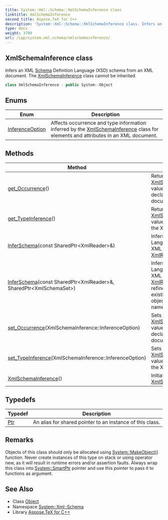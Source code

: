 ```yaml
---
title: System::Xml::Schema::XmlSchemaInference class
linktitle: XmlSchemaInference
second_title: Aspose.TeX for C++
description: 'System::Xml::Schema::XmlSchemaInference class. Infers an XML Schema Definition Language (XSD) schema from an XML document. The XmlSchemaInference class cannot be inherited in C++.'
type: docs
weight: 3700
url: /cpp/system.xml.schema/xmlschemainference/
---
```

## XmlSchemaInference class


Infers an XML [Schema](../) Definition Language (XSD) schema from an XML document. The [XmlSchemaInference](./) class cannot be inherited.

```cpp
class XmlSchemaInference : public System::Object
```

## Enums

| Enum | Description |
| --- | --- |
| [InferenceOption](./inferenceoption/) | Affects occurrence and type information inferred by the [XmlSchemaInference](./) class for elements and attributes in an XML document. |
## Methods

| Method | Description |
| --- | --- |
| [get_Occurrence](./get_occurrence/)() | Returns the [XmlSchemaInference::InferenceOption](./inferenceoption/) value that affects schema occurrence declarations inferred from the XML document. |
| [get_TypeInference](./get_typeinference/)() | Returns the [XmlSchemaInference::InferenceOption](./inferenceoption/) value that affects types inferred from the XML document. |
| [InferSchema](./inferschema/)(const SharedPtr\<XmlReader\>\&) | Infers an XML [Schema](../) Definition Language (XSD) schema from the XML document contained in the [XmlReader](../../system.xml/xmlreader/) object specified. |
| [InferSchema](./inferschema/)(const SharedPtr\<XmlReader\>\&, SharedPtr\<XmlSchemaSet\>) | Infers an XML [Schema](../) Definition Language (XSD) schema from the XML document contained in the [XmlReader](../../system.xml/xmlreader/) object specified, and refines the inferred schema using an existing schema in the [XmlSchemaSet](../xmlschemaset/) object specified with the same target namespace. |
| [set_Occurrence](./set_occurrence/)(XmlSchemaInference::InferenceOption) | Sets the [XmlSchemaInference::InferenceOption](./inferenceoption/) value that affects schema occurrence declarations inferred from the XML document. |
| [set_TypeInference](./set_typeinference/)(XmlSchemaInference::InferenceOption) | Sets the [XmlSchemaInference::InferenceOption](./inferenceoption/) value that affects types inferred from the XML document. |
| [XmlSchemaInference](./xmlschemainference/)() | Initializes a new instance of the [XmlSchemaInference](./) class. |
## Typedefs

| Typedef | Description |
| --- | --- |
| [Ptr](./ptr/) | An alias for shared pointer to an instance of this class. |
## Remarks



Objects of this class should only be allocated using [System::MakeObject()](../../system/makeobject/) function. Never create instances of this type on stack or using operator new, as it will result in runtime errors and/or assertion faults. Always wrap this class into [System::SmartPtr](../../system/smartptr/) pointer and use this pointer to pass it to functions as argument. 

## See Also

* Class [Object](../../system/object/)
* Namespace [System::Xml::Schema](../)
* Library [Aspose.TeX for C++](../../)
